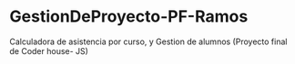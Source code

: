 # GestionDeProyecto-PF-Ramos
Calculadora de asistencia por curso, y Gestion de alumnos (Proyecto final de Coder house- JS)

